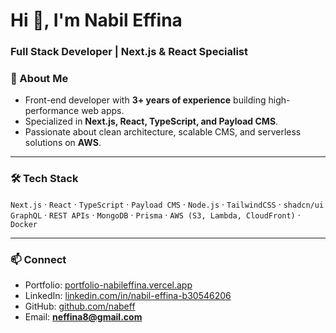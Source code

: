 <h1 align="left">Hi 👋, I'm Nabil Effina</h1>
<h3 align="left">Full Stack Developer | Next.js & React Specialist</h3>



### 🚀 About Me
- Front-end developer with **3+ years of experience** building high-performance web apps.  
- Specialized in **Next.js, React, TypeScript, and Payload CMS**.  
- Passionate about clean architecture, scalable CMS, and serverless solutions on **AWS**.  

---

### 🛠️ Tech Stack
`Next.js` · `React` · `TypeScript` · `Payload CMS` · `Node.js` · `TailwindCSS` · `shadcn/ui`  
`GraphQL` · `REST APIs` · `MongoDB` · `Prisma` · `AWS (S3, Lambda, CloudFront)` · `Docker`

---

### 📫 Connect
- Portfolio: [portfolio-nabileffina.vercel.app](https://portfolio-nabileffina.vercel.app/)  
- LinkedIn: [linkedin.com/in/nabil-effina-b30546206](https://www.linkedin.com/in/nabil-effina-b30546206)  
- GitHub: [github.com/nabeff](https://github.com/nabeff)  
- Email: **neffina8@gmail.com**


